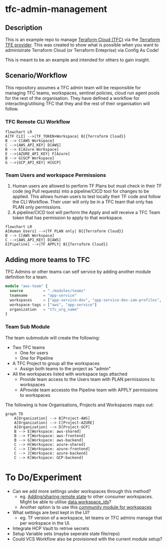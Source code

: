 # tfc-admin-management


## Description

This is an example repo to manage [Teraform Cloud (TFC)](https://cloud.hashicorp.com/products/terraform) via the [Terraform TFE provider](https://registry.terraform.io/providers/hashicorp/tfe/). This was created to show what is possible when you want to administrate Terraform Cloud (or Terraform Enteprise) via Config As Code! 

This is meant to be an example and intended for others to gain insight. 



## Scenario/Workflow

This repository assumes a TFC admin team will be responsible for managing TFC teams, workspaces, sentinel policies, cloud run agent pools for the rest of the organisation. They have defined a workflow for interacting/utilising TFC that they and the rest of their organisation will follow.

### TFC Remote CLI Workflow
```mermaid
flowchart LR
A[TF CLI] -->|TF_TOKEN+Workspace| B{{Terraform Cloud}}
B --> C[AWS Workspace]
C -->|AWS_API_KEY| D[AWS]
B --> E[Azure Workspace]
E -->|AZURE_API_KEY| F[Azure]
B --> G[GCP Workspace]
G -->|GCP_API_KEY| H[GCP]
```


### Team Users and workspace Permissions

1. Human users are allowed to perform TF Plans but must check in their TF code (eg Pull requests) into a pipeline/CICD tool for changes to be applied. This allows human users to test locally their TF code and follow the CLI Workflow. Their user will only be in a TFC team that only has PLAN only permissions.
2. A pipeline/CICD tool will perform the Apply and will receive a TFC Team token that has permission to apply to that workspace. 

```mermaid
flowchart LR
A[Human Users] -->|TF PLAN only| B{{Terraform Cloud}}
B --> C[AWS Workspace]
C -->|AWS_API_KEY| D[AWS]
E[Pipeline] -->|TF APPLY| B{{Terraform Cloud}}
```


## Adding more teams to TFC

TFC Admins or other teams can self service by adding another module definition for a team.

```terraform
module "aws-team" {
  source         = "./modules/teams"
  teamname       = "app-service"
  workspaces     = ["app-service-dev", "app-service-dev-iam-profiles", "app-service-dev-domain-names", "app-service-prod"]
  workspace-tags = ["aws", "app-service"]
  organization   = "tfc_org_name"
}

```

### Team Sub Module

The team submodule will create the following:

- Two TFC teams
  - One for users
  - One for Pipeline
- A TFC Project to group all the workspaces
  - Assign both teams to the project as "admin"
- All the workspaces listed with workspace tags attached
  - Provide team access to the Users team with PLAN permissions to workspaces
  - AProvide team accessto the Pipeline team with APPLY permissions to workspaces


The following is how Organisations, Projects and Workspaces maps out:

```mermaid
graph TD
    A[Organization] --> B[Project-AWS]
    A[Organization] --> C[Project-AZURE]
    A[Organization] --> D[Project-GCP]
    B --> E[Workspace: aws-shared]
    B --> F[Workspace: aws-frontend]
    B --> G[Workspace: aws-backend]
    C --> H[Workspace: azure-shared]
    C --> I[Workspace: azure-frontend]
    C --> J[Workspace: azure-backend]
    C --> K[Workspace: GCP-backend]
```


# To Do/Experiment

- Can we add more settings under workspaces through this method?
  - eg. [Adding/sharing remote state](https://registry.terraform.io/providers/hashicorp/tfe/latest/docs/resources/workspace#remote_state_consumer_ids) to other consumer workspaces. Might be able to utilise [data.workspace_ids](https://registry.terraform.io/providers/hashicorp/tfe/latest/docs/data-sources/workspace_ids)?
  - Another option is to use this [community module for workspaces](https://registry.terraform.io/modules/alexbasista/workspacer/) 
- What settings are best kept in the UI?
  - eg. TF version of a workspace, let teams or TFC admins manage that per workspace in the UI. 
- Integrate HCP Vault to retrive secrets
- Setup Variable sets (maybe seperate state file/repo)
- Could VCS Workflow also be provisioned with the current module setup?

